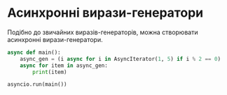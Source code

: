 # Асинхронні вирази-генератори

Подібно до звичайних виразів-генераторів, можна створювати асинхронні вирази-генератори.

```py
async def main():
    async_gen = (i async for i in AsyncIterator(1, 5) if i % 2 == 0)
    async for item in async_gen:
        print(item)

asyncio.run(main())
```
